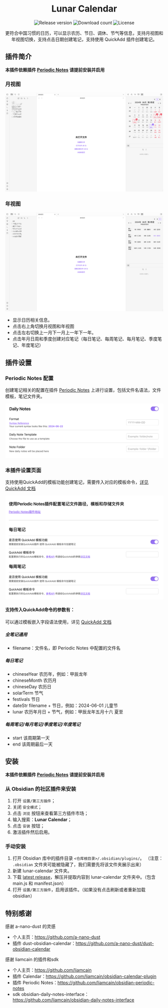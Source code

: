 <h1 align="center">Lunar Calendar</h1>

<p align="center">
    <img alt="Release version" src="https://img.shields.io/github/v/release/DevilRoshan/obsidian-lunar-calendar?style=for-the-badge">
    <img alt="Download count" src="https://img.shields.io/github/downloads/DevilRoshan/obsidian-lunar-calendar/total?style=for-the-badge">
    <img alt="License" src="https://img.shields.io/badge/license-MIT-blue.svg?style=for-the-badge">
</p>

<p align="center">
<span>更符合中国习惯的日历，可以显示农历、节日、调休、节气等信息，支持月视图和年视图切换，支持点击日期创建笔记，支持使用 QuickAdd 插件创建笔记。</span>
</p>

## 插件简介

**本插件依赖插件 [Periodic Notes](obsidian://show-plugin?id=periodic-notes) 请提前安装并启用**

### 月视图

![月视图](./image/overview-1.png)

### 年视图

![年视图](./image/overview-2.png)

- 显示日历相关信息。
- 点击右上角切换月视图和年视图
- 点击左右切换上一月下一月上一年下一年。
- 点击年月日周和季度创建对应笔记（每日笔记、每周笔记、每月笔记、季度笔记、年度笔记）

## 插件设置

### Periodic Notes 配置

创建笔记相关的配置在插件 [Periodic Notes](obsidian://show-plugin?id=periodic-notes) 上进行设置，包括文件名语法，文件模板，笔记文件夹。

![Periodic Notes配置](./image/setting-1.png)

### 本插件设置页面

支持使用QuickAdd的模板功能创建笔记，需要传入对应的模板命令，[详见 QuickAdd 文档](https://quickadd.obsidian.guide/docs/QuickAddAPI#executechoicechoicename-string-variables-key-string-any-promise)

![插件设置](./image/setting-2.png)

#### 支持传入QuickAdd命令的参数有：

可以通过模板嵌入字段语法使用，详见 [QuickAdd 文档](https://quickadd.obsidian.guide/docs/FormatSyntax)

##### 全笔记通用

- filename：文件名，即 Periodic Notes 中配置的文件名

##### 每日笔记

- chineseYear 农历年，例如：甲辰龙年
- chineseMonth 农历月
- chineseDay 农历日
- solarTerm 节气
- festivals 节日
- dateStr filename + 节日，例如：2024-06-01 儿童节
- lunar 农历年月日 + 节气，例如：甲辰龙年五月十六 夏至

##### 每周笔记/每月笔记/季度笔记/年度笔记

- start 该周期第一天
- end 该周期最后一天

## 安装

**本插件依赖插件 [Periodic Notes](obsidian://show-plugin?id=periodic-notes)  请提前安装并启用**

### 从 Obsidian 的社区插件来安装

1. 打开 `设置/第三方插件`；
2. 关闭 `安全模式`；
3. 点击 `浏览` 按钮来查看第三方插件市场；
4. 输入搜索：**Lunar Calendar**；
5. 点击 `安装` 按钮；
6. 激活插件然后启用。

### 手动安装

1. 打开 Obsidian 库中的插件目录 `<仓库根目录>/.obsidian/plugins/`。 （注意： `.obsidian` 文件夹可能被隐藏了，我们需要先将该文件夹展示出来）
2. 新建 lunar-calendar 文件夹。
2. 下载 [latest release](https://github.com/DevilRoshan/obsidian-lunar-calendar/releases/latest)，解压并提取内容到 lunar-calendar 文件夹中。（包含 main.js 和 manifest.json）
3. 打开 `设置/第三方插件`，启用该插件。（如果没有点击刷新或者重新加载obsidian）

## 特别感谢

感谢 a-nano-dust 的灵感

- 个人主页：https://github.com/a-nano-dust 
- 插件 dust-obsidian-calendar：https://github.com/a-nano-dust/dust-obsidian-calendar

感谢 liamcain 的插件和sdk

- 个人主页：https://github.com/liamcain
- 插件 Calendar：https://github.com/liamcain/obsidian-calendar-plugin
- 插件 Periodic Notes：https://github.com/liamcain/obsidian-periodic-notes
- sdk obsidian-daily-notes-interface：https://github.com/liamcain/obsidian-daily-notes-interface



